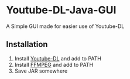 # Youtube-DL-Java-GUI
A Simple GUI made for easier use of Youtube-DL

## Installation
1. Install [Youtube-DL](https://youtube-dl.org/) and add to PATH
2. Install [FFMPEG](https://ffmpeg.org/) and add to PATH
3. Save JAR somewhere
